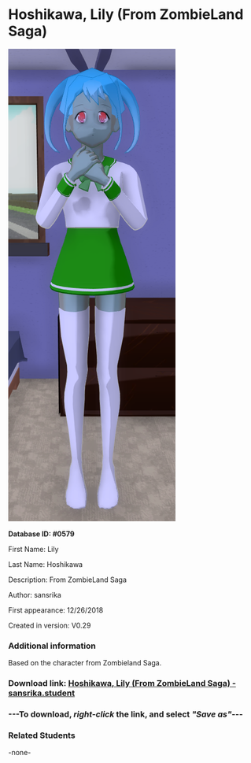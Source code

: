 # Hoshikawa, Lily (From ZombieLand Saga)

<img src="../../Files/Images/Hoshikawa, Lily (From ZombieLand Saga).png" title="Hoshikawa, Lily (From ZombieLand Saga) - sansrika">

**Database ID: #0579**

First Name: Lily

Last Name: Hoshikawa

Description: From ZombieLand Saga

Author: sansrika

First appearance: 12/26/2018

Created in version: V0.29

### Additional information

Based on the character from Zombieland Saga.

### Download link: <a href="https://raw.githubusercontent.com/Arbiter1223/Daigaku-Gurashi-Custom-Students/master/Files/Student%20Files/Hoshikawa%2C%20Lily%20(From%20ZombieLand%20Saga)%20-%20sansrika.student">Hoshikawa, Lily (From ZombieLand Saga) - sansrika.student</a>

### ---**To download, _right-click_ the link, and select _"Save as"_**---

### Related Students

-none-
